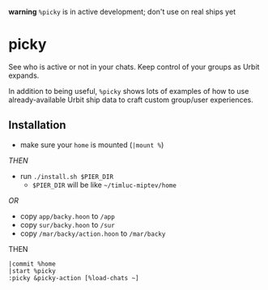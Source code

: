 **warning** `%picky` is in active development; don't use on real ships yet

# picky
See who is active or not in your chats. Keep control of your groups as Urbit expands.

In addition to being useful, `%picky` shows lots of examples of how to use already-available Urbit ship data to craft custom group/user experiences.

## Installation
* make sure your `home` is mounted (`|mount %`)

*THEN*
* run `./install.sh $PIER_DIR`
  - `$PIER_DIR` will be like `~/timluc-miptev/home`

*OR*

* copy `app/backy.hoon` to `/app`
* copy `sur/backy.hoon` to `/sur`
* copy `/mar/backy/action.hoon` to `/mar/backy`

THEN
```
|commit %home
|start %picky
:picky &picky-action [%load-chats ~]
```
